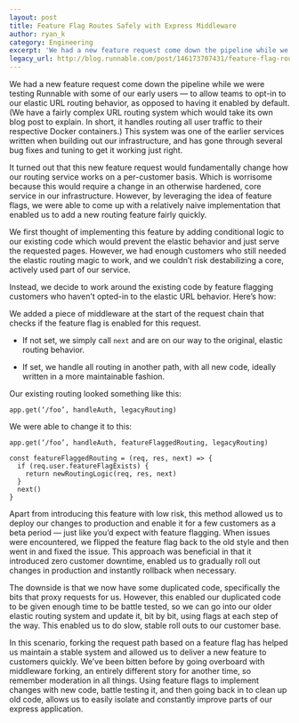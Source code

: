 ```yaml
---
layout: post
title: Feature Flag Routes Safely with Express Middleware
author: ryan_k
category: Engineering
excerpt: 'We had a new feature request come down the pipeline while we were testing Runnable with some of our early users — to allow teams to opt-in to our elastic URL routing behavior, as opposed to having it enabled by default. (We have a fairly complex URL routing system which would take its own blog post to explain. In short, it handles routing all user traffic to their respective Docker containers.) This system was one of the earlier services written when building out our infrastructure, and has gone through several bug fixes and tuning to get it working just right.'
legacy_url: http://blog.runnable.com/post/146173707431/feature-flag-routes-safely-with-express-middleware
---
```


<p class="p">We had a new feature request come down the pipeline while we were testing Runnable with some of our early users — to allow teams to opt-in to our elastic URL routing behavior, as opposed to having it enabled by default. (We have a fairly complex URL routing system which would take its own blog post to explain. In short, it handles routing all user traffic to their respective Docker containers.) This system was one of the earlier services written when building out our infrastructure, and has gone through several bug fixes and tuning to get it working just right.</p>

<p class="p">It turned out that this new feature request would fundamentally change how our routing service works on a per-customer basis. Which is worrisome because this would require a change in an otherwise hardened, core service in our infrastructure. However, by leveraging the idea of feature flags, we were able to come up with a relatively naive implementation that enabled us to add a new routing feature fairly quickly.
</p>

<p class="p">We first thought of implementing this feature by adding conditional logic to our existing code which would prevent the elastic behavior and just serve the requested pages. However, we had enough customers who still needed the elastic routing magic to work, and we couldn’t risk destabilizing a core, actively used part of our service.</p><p class="p">Instead, we decide to work around the existing code by feature flagging customers who haven’t opted-in to the elastic URL behavior. Here’s how:</p>


<p class="p">We added a piece of middleware at the start of the request chain that checks if the feature flag is enabled for this request.</p>

<ul class="ul"><li class="li"><p class="p">If not set, we simply call <code class="monospace">next</code> and are on our way to the original, elastic routing behavior.</p></li>
  <li class="li"><p class="p">If set, we handle all routing in another path, with all new code, ideally written in a more maintainable fashion.</p></li>
</ul><p class="p">Our existing routing looked something like this:</p>

<pre class="pre"><code class="monospace no-wrap">app.get(‘/foo’, handleAuth, legacyRouting)</code></pre>

<p class="p">We were able to change it to this:</p>

<pre class="pre"><code class="monospace no-wrap">app.get(‘/foo’, handleAuth, featureFlaggedRouting, legacyRouting)

const featureFlaggedRouting = (req, res, next) =&gt; {
  if (req.user.featureFlagExists) {
    return newRoutingLogic(req, res, next)
  }
  next()
}</code></pre>

<p class="p">Apart from introducing this feature with low risk, this method allowed us to deploy our changes to production and enable it for a few customers as a beta period — just like you’d expect with feature flagging. When issues were encountered, we flipped the feature flag back to the old style and then went in and fixed the issue. This approach was beneficial in that it introduced zero customer downtime, enabled us to gradually roll out changes in production and instantly rollback when necessary.</p>

<p class="p">The downside is that we now have some duplicated code, specifically the bits that proxy requests for us. However, this enabled our duplicated code to be given enough time to be battle tested, so we can go into our older elastic routing system and update it, bit by bit, using flags at each step of the way. This enabled us to do slow, stable roll outs to our customer base.</p>

<p class="p">In this scenario, forking the request path based on a feature flag has helped us maintain a stable system and allowed us to deliver a new feature to customers quickly. We’ve been bitten before by going overboard with middleware forking, an entirely different story for another time, so remember moderation in all things. Using feature flags to implement changes with new code, battle testing it, and then going back in to clean up old code, allows us to easily isolate and constantly improve parts of our express application.</p>
